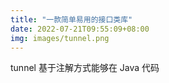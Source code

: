 ```yaml
---
title: "一款简单易用的接口类库"
date: 2022-07-21T09:55:09+08:00
img: images/tunnel.png
---
```


tunnel 基于注解方式能够在 Java 代码
